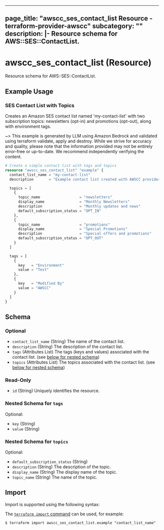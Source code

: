 
---
page_title: "awscc_ses_contact_list Resource - terraform-provider-awscc"
subcategory: ""
description: |-
  Resource schema for AWS::SES::ContactList.
---

# awscc_ses_contact_list (Resource)

Resource schema for AWS::SES::ContactList.

## Example Usage

### SES Contact List with Topics

Creates an Amazon SES contact list named 'my-contact-list' with two subscription topics: newsletters (opt-in) and promotions (opt-out), along with environment tags.

~> This example is generated by LLM using Amazon Bedrock and validated using terraform validate, apply and destroy. While we strive for accuracy and quality, please note that the information provided may not be entirely error-free or up-to-date. We recommend independently verifying the content.

```terraform
# Create a simple contact list with tags and topics
resource "awscc_ses_contact_list" "example" {
  contact_list_name = "my-contact-list"
  description       = "Example contact list created with AWSCC provider"

  topics = [
    {
      topic_name                  = "newsletters"
      display_name                = "Monthly Newsletters"
      description                 = "Monthly updates and news"
      default_subscription_status = "OPT_IN"
    },
    {
      topic_name                  = "promotions"
      display_name                = "Special Promotions"
      description                 = "Special offers and promotions"
      default_subscription_status = "OPT_OUT"
    }
  ]

  tags = [
    {
      key   = "Environment"
      value = "Test"
    },
    {
      key   = "Modified By"
      value = "AWSCC"
    }
  ]
}
```

<!-- schema generated by tfplugindocs -->
## Schema

### Optional

- `contact_list_name` (String) The name of the contact list.
- `description` (String) The description of the contact list.
- `tags` (Attributes List) The tags (keys and values) associated with the contact list. (see [below for nested schema](#nestedatt--tags))
- `topics` (Attributes List) The topics associated with the contact list. (see [below for nested schema](#nestedatt--topics))

### Read-Only

- `id` (String) Uniquely identifies the resource.

<a id="nestedatt--tags"></a>
### Nested Schema for `tags`

Optional:

- `key` (String)
- `value` (String)


<a id="nestedatt--topics"></a>
### Nested Schema for `topics`

Optional:

- `default_subscription_status` (String)
- `description` (String) The description of the topic.
- `display_name` (String) The display name of the topic.
- `topic_name` (String) The name of the topic.

## Import

Import is supported using the following syntax:

The [`terraform import` command](https://developer.hashicorp.com/terraform/cli/commands/import) can be used, for example:

```shell
$ terraform import awscc_ses_contact_list.example "contact_list_name"
```
